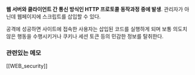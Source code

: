 **웹 서버와 클라이언트 간 통신 방식인 HTTP 프로토콜 동작과정 중에 발생**. 관리자가 아닌데 웹페이지에 스크립트를 삽입할 수 있다.

공격에 성공하면 사이트에 접속한 사용자는 삽입된 코드를 실행하게 되며 보통 의도치 않은 행동을 수행시키거나 쿠키나 세션 토큰 등의 민감한 정보를 탈취한다.



### 관련있는 메모 
[[WEB_security]]